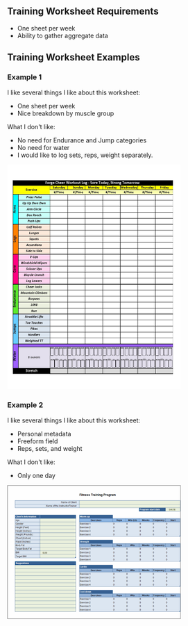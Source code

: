 ## Training Worksheet Requirements

- One sheet per week
- Ability to gather aggregate data

## Training Worksheet Examples

### Example 1

I like several things I like about this worksheet:

- One sheet per week
- Nice breakdown by muscle group

What I don't like:

- No need for Endurance and Jump categories
- No need for water
- I would like to log sets, reps, weight separately.

<img src="Images/Reference1.png" alt="drawing" width="400"/>

### Example 2

I like several things I like about this worksheet:

- Personal metadata
- Freeform field
- Reps, sets, and weight

What I don't like:

- Only one day

<img src="Images/Reference2.png" alt="drawing" width="400"/>
